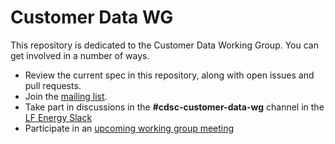# Customer Data WG

This repository is dedicated to the Customer Data Working Group. You can get involved in a number of ways.

- Review the current spec in this repository, along with open issues and pull requests.
- Join the [mailing list](https://lists.lfenergy.org/g/cdsc-customer-data-wg).
- Take part in discussions in the **#cdsc-customer-data-wg** channel in the [LF Energy Slack](https://slack.lfenergy.org)
- Participate in an [upcoming working group meeting](https://lists.lfenergy.org/g/cdsc-customer-data-wg/calendar)
